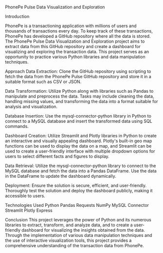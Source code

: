 PhonePe Pulse Data Visualization and Exploration

Introduction

PhonePe is a transactioning application with millions of users and thousands of transactions every day. To keep track of these transactions, PhonePe has developed a GitHub repository where all the data is stored. The PhonePe Pulse Data Visualization and Exploration project aims to extract data from this GitHub repository and create a dashboard for visualizing and exploring the transaction data. This project serves as an opportunity to practice various Python libraries and data manipulation techniques.

Approach
Data Extraction: Clone the GitHub repository using scripting to fetch the data from the PhonePe Pulse GitHub repository and store it in a suitable format such as CSV or JSON.

Data Transformation: Utilize Python along with libraries such as Pandas to manipulate and preprocess the data. Tasks may include cleaning the data, handling missing values, and transforming the data into a format suitable for analysis and visualization.

Database Insertion: Use the mysql-connector-python library in Python to connect to a MySQL database and insert the transformed data using SQL commands.

Dashboard Creation: Utilize Streamlit and Plotly libraries in Python to create an interactive and visually appealing dashboard. Plotly's built-in geo map functions can be used to display the data on a map, and Streamlit can be used to create a user-friendly interface with multiple dropdown options for users to select different facts and figures to display.

Data Retrieval: Utilize the mysql-connector-python library to connect to the MySQL database and fetch the data into a Pandas DataFrame. Use the data in the DataFrame to update the dashboard dynamically.

Deployment: Ensure the solution is secure, efficient, and user-friendly. Thoroughly test the solution and deploy the dashboard publicly, making it accessible to users.

Technologies Used
Python
Pandas
Requests
NumPy
MySQL Connector
Streamlit
Plotly Express


Conclusion
This project leverages the power of Python and its numerous libraries to extract, transform, and analyze data, and to create a user-friendly dashboard for visualizing the insights obtained from the data. Through the implementation of various data manipulation techniques and the use of interactive visualization tools, this project provides a comprehensive understanding of the transaction data from PhonePe.
